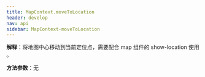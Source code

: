 ```yaml
---
title: MapContext.moveToLocation
header: develop
nav: api
sidebar: MapContext-moveToLocation
---
```




**解释**：将地图中心移动到当前定位点，需要配合 map 组件的 show-location 使用 。

**方法参数**：无

